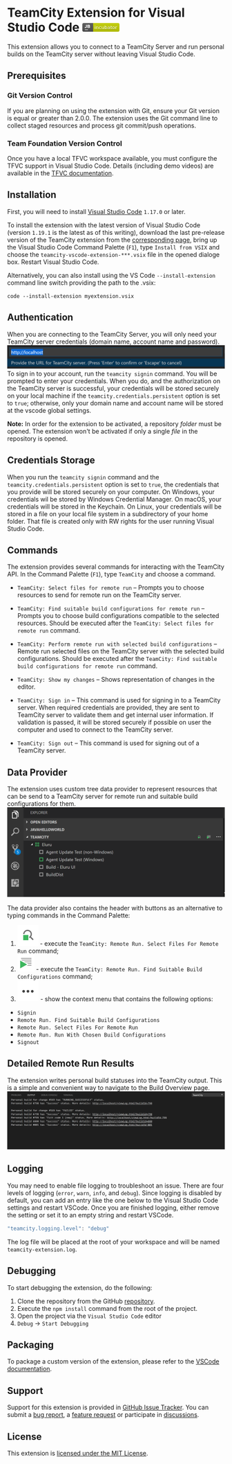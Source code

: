 # TeamCity Extension for Visual Studio Code [![JetBrains incubator project](assets/project-incubator-brightgreen.png)](https://confluence.jetbrains.com/display/ALL/JetBrains+on+GitHub)

This extension allows you to connect to a TeamCity Server and run personal builds on the TeamCity server without leaving Visual Studio Code.

## Prerequisites
### Git Version Control
If you are planning on using the extension with Git, ensure your Git version is equal or greater than 2.0.0. The extension uses the Git command line to collect staged resources and process git commit/push operations. 

### Team Foundation Version Control
Once you have a local TFVC workspace available, you must configure the TFVC support in Visual Studio Code. Details (including demo videos) are available in the [TFVC documentation](https://github.com/microsoft/vsts-vscode/blob/master/TFVC_README.md).

## Installation
First, you will need to install [Visual Studio Code](https://code.visualstudio.com/download) `1.17.0` or later.

To install the extension with the latest version of Visual Studio Code (version `1.19.1` is the latest as of this writing), download the last pre-release version of the TeamCity extension from the [corresponding page](https://github.com/JetBrains/teamcity-vscode-extension/releases), bring up the Visual Studio Code Command Palette (`F1`), type `Install from VSIX` and choose the `teamcity-vscode-extension-***.vsix` file in the opened dialoge box. Restart Visual Studio Code. 

Alternatively, you can also install using the VS Code ```--install-extension``` command line switch providing the path to the .vsix: 
```
code --install-extension myextension.vsix
```
## Authentication
When you are connecting to the TeamCity Server, you will only need your TeamCity server credentials (domain name, account name and password).
![Sign in command](assets/tc-signin-command.png)
To sign in to your account, run the `teamcity signin` command. You will be prompted to enter your credentials. When you do, and the authorization on the TeamCity server is successful, your credentials will be stored securely on your local machine if the `teamcity.credentials.persistent` option is set to `true`; otherwise, only your domain name and account name will be stored at the vscode global settings.

**Note:** In order for the extension to be activated, a repository *folder* must be opened. The extension
won't be activated if only a single *file* in the repository is opened.

## Credentials Storage
When you run the `teamcity signin` command and the `teamcity.credentials.persistent` option is set to `true`, the credentials that you provide will be stored securely on your computer. On Windows, your credentials wil be stored by Windows Credential Manager. On macOS, your credentials will be stored in the Keychain. On Linux, your credentials will be stored in a file on your local file system in a subdirectory of your home folder. That file is created only with RW rights for the user running Visual Studio Code.

## Commands
The extension provides several commands for interacting with the TeamCity API. 
In the Command Palette (`F1`), type `TeamCity` and choose a command.

* `TeamCity: Select files for remote run` – Prompts you to choose resources to send for remote run on the TeamCity server.

* `TeamCity: Find suitable build configurations for remote run` – Prompts you to choose build configurations compatible to the selected resources.
Should be executed after the `TeamCity: Select files for remote run` command.

* `TeamCity: Perform remote run with selected build configurations` – Remote run selected files on the TeamCity server with the selected build configurations.
Should be executed after the `TeamCity: Find suitable build configurations for remote run` command.

* `TeamCity: Show my changes` – Shows representation of changes in the editor.

* `TeamCity: Sign in` – This command is used for signing in to a TeamCity server. When required credentials are provided, they are sent to TeamCity server
to validate them and get internal user information. If validation is passed, it will be stored securely if possible on user
the computer and used to connect to the TeamCity server.

* `TeamCity: Sign out` – This command is used for signing out of a TeamCity server.

## Data Provider
The extension uses custom tree data provider to represent resources that can be send to a TeamCity server for remote run and suitable build configurations for them. 
![Tree Data Provider](assets/tc-build-configuration-provider.png)

The data provider also contains the header with buttons as an alternative to typing commands in the Command Palette:
1. ![Find Suitable Build Cnfigurations](assets/tc-find-suitable-build-configurations.png) - execute the `TeamCity: Remote Run. Select Files For Remote Run` command;
2. ![Remote Run](assets/tc-remote-run.png) - execute the `TeamCity: Remote Run. Find Suitable Build Configurations` command;
3. ![Show Context Menu](assets/tc-show-context-menu.png) - show the context menu that contains the following options: 
* `Signin`
* `Remote Run. Find Suitable Build Configurations` 
* `Remote Run. Select Files For Remote Run`
* `Remote Run. Run With Chosen Build Configurations`
* `Signout`

## Detailed Remote Run Results
The extension writes personal build statuses into the TeamCity output. This is a simple and convenient way to navigate to the Build Overview page.
![TeamCity Output](assets/tc-notifications.png)

## Logging
You may need to enable file logging to troubleshoot an issue. There are four levels of logging (`error`,
`warn`, `info`, and `debug`). Since logging is disabled by default, you can add an entry like the one below
to the Visual Studio Code settings and restart VSCode. Once you are finished logging, either remove the setting or set it to an empty string and restart VSCode.
```javascript
"teamcity.logging.level": "debug"
```
The log file will be placed at the root of your workspace and will be named `teamcity-extension.log`.

## Debugging
To start debugging the extension, do the following:
1. Clone the repository from the GitHub [repository](https://github.com/rugpanov/teamcity-vscode-extension).
2. Execute the `npm install` command from the root of the project.
3. Open the project via the `Visual Studio Code` editor
4. `Debug` -> `Start Debugging` 

## Packaging
To package a custom version of the extension, please refer to the [VSCode documentation](https://code.visualstudio.com/docs/extensions/publish-extension#_packaging-extensions).

## Support
Support for this extension is provided in [GitHub Issue Tracker](https://github.com/rugpanov/teamcity-vscode-extension/issues). You
can submit a [bug report](https://github.com/rugpanov/teamcity-vscode-extension/issues/new), a [feature request](https://github.com/rugpanov/teamcity-vscode-extension/issues/new)
or participate in [discussions](https://github.com/rugpanov/teamcity-vscode-extension/issues).

## License
This extension is [licensed under the MIT License](LICENSE.txt).

